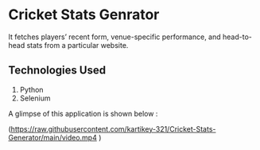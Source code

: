 # Cricket Stats Genrator

It fetches players’ recent form, venue-specific performance, and head-to- head stats from a particular website.

## Technologies Used
1. Python
2. Selenium

A glimpse of this application is shown below :

(https://raw.githubusercontent.com/kartikey-321/Cricket-Stats-Generator/main/video.mp4
)
